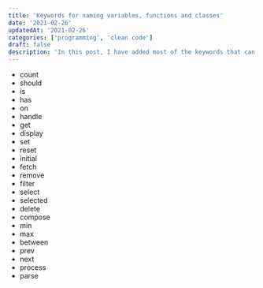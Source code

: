 ```yaml
---
title: 'Keywords for naming variables, functions and classes'
date: '2021-02-26'
updatedAt: '2021-02-26'
categories: ['programming', 'clean code']
draft: false
description: 'In this post, I have added most of the keywords that can be used to name variable, functions or classes.'
---
```


- count
- should
- is
- has
- on
- handle
- get
- display
- set
- reset
- initial
- fetch
- remove
- filter
- select
- selected
- delete
- compose
- min
- max
- between
- prev
- next
- process
- parse
